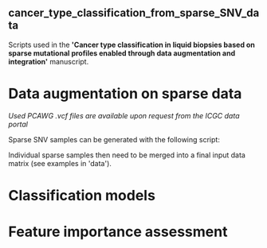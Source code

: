 ## cancer_type_classification_from_sparse_SNV_data
Scripts used in the **'Cancer type classification in liquid biopsies based on sparse mutational profiles enabled through data augmentation and integration'** manuscript.


# Data augmentation on sparse data
  *Used PCAWG .vcf files are available upon request from the ICGC data portal*
  
  Sparse SNV samples can be generated with the following script:
  
  Individual sparse samples then need to be merged into a final input data matrix (see examples in 'data').
     
# Classification models


# Feature importance assessment
